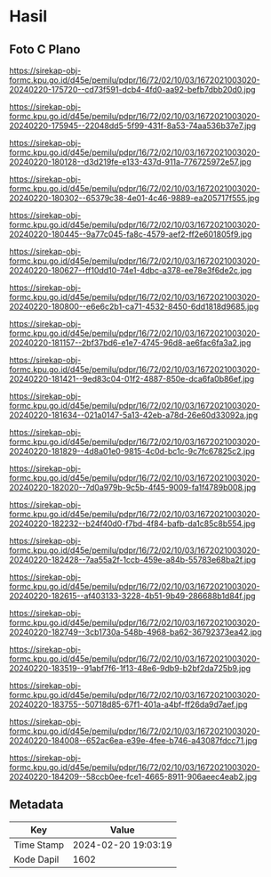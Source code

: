 # Hasil

## Foto C Plano

https://sirekap-obj-formc.kpu.go.id/d45e/pemilu/pdpr/16/72/02/10/03/1672021003020-20240220-175720--cd73f591-dcb4-4fd0-aa92-befb7dbb20d0.jpg

https://sirekap-obj-formc.kpu.go.id/d45e/pemilu/pdpr/16/72/02/10/03/1672021003020-20240220-175945--22048dd5-5f99-431f-8a53-74aa536b37e7.jpg

https://sirekap-obj-formc.kpu.go.id/d45e/pemilu/pdpr/16/72/02/10/03/1672021003020-20240220-180128--d3d219fe-e133-437d-911a-776725972e57.jpg

https://sirekap-obj-formc.kpu.go.id/d45e/pemilu/pdpr/16/72/02/10/03/1672021003020-20240220-180302--65379c38-4e01-4c46-9889-ea205717f555.jpg

https://sirekap-obj-formc.kpu.go.id/d45e/pemilu/pdpr/16/72/02/10/03/1672021003020-20240220-180445--9a77c045-fa8c-4579-aef2-ff2e601805f9.jpg

https://sirekap-obj-formc.kpu.go.id/d45e/pemilu/pdpr/16/72/02/10/03/1672021003020-20240220-180627--ff10dd10-74e1-4dbc-a378-ee78e3f6de2c.jpg

https://sirekap-obj-formc.kpu.go.id/d45e/pemilu/pdpr/16/72/02/10/03/1672021003020-20240220-180800--e6e6c2b1-ca71-4532-8450-6dd1818d9685.jpg

https://sirekap-obj-formc.kpu.go.id/d45e/pemilu/pdpr/16/72/02/10/03/1672021003020-20240220-181157--2bf37bd6-e1e7-4745-96d8-ae6fac6fa3a2.jpg

https://sirekap-obj-formc.kpu.go.id/d45e/pemilu/pdpr/16/72/02/10/03/1672021003020-20240220-181421--9ed83c04-01f2-4887-850e-dca6fa0b86ef.jpg

https://sirekap-obj-formc.kpu.go.id/d45e/pemilu/pdpr/16/72/02/10/03/1672021003020-20240220-181634--021a0147-5a13-42eb-a78d-26e60d33092a.jpg

https://sirekap-obj-formc.kpu.go.id/d45e/pemilu/pdpr/16/72/02/10/03/1672021003020-20240220-181829--4d8a01e0-9815-4c0d-bc1c-9c7fc67825c2.jpg

https://sirekap-obj-formc.kpu.go.id/d45e/pemilu/pdpr/16/72/02/10/03/1672021003020-20240220-182020--7d0a979b-9c5b-4f45-9009-fa1f4789b008.jpg

https://sirekap-obj-formc.kpu.go.id/d45e/pemilu/pdpr/16/72/02/10/03/1672021003020-20240220-182232--b24f40d0-f7bd-4f84-bafb-da1c85c8b554.jpg

https://sirekap-obj-formc.kpu.go.id/d45e/pemilu/pdpr/16/72/02/10/03/1672021003020-20240220-182428--7aa55a2f-1ccb-459e-a84b-55783e68ba2f.jpg

https://sirekap-obj-formc.kpu.go.id/d45e/pemilu/pdpr/16/72/02/10/03/1672021003020-20240220-182615--af403133-3228-4b51-9b49-286688b1d84f.jpg

https://sirekap-obj-formc.kpu.go.id/d45e/pemilu/pdpr/16/72/02/10/03/1672021003020-20240220-182749--3cb1730a-548b-4968-ba62-36792373ea42.jpg

https://sirekap-obj-formc.kpu.go.id/d45e/pemilu/pdpr/16/72/02/10/03/1672021003020-20240220-183519--91abf7f6-1f13-48e6-9db9-b2bf2da725b9.jpg

https://sirekap-obj-formc.kpu.go.id/d45e/pemilu/pdpr/16/72/02/10/03/1672021003020-20240220-183755--50718d85-67f1-401a-a4bf-ff26da9d7aef.jpg

https://sirekap-obj-formc.kpu.go.id/d45e/pemilu/pdpr/16/72/02/10/03/1672021003020-20240220-184008--652ac6ea-e39e-4fee-b746-a43087fdcc71.jpg

https://sirekap-obj-formc.kpu.go.id/d45e/pemilu/pdpr/16/72/02/10/03/1672021003020-20240220-184209--58ccb0ee-fce1-4665-8911-906aeec4eab2.jpg


## Metadata

| Key        | Value               |
| ---------- | ------------------- |
| Time Stamp | 2024-02-20 19:03:19 |
| Kode Dapil | 1602                |



